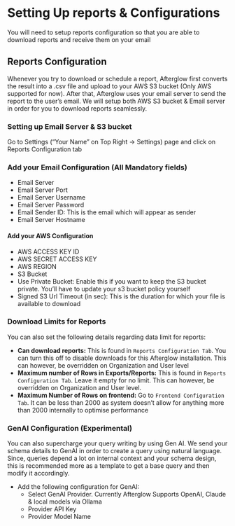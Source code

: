 # Setting Up reports & Configurations

You will need to setup reports configuration so that you are able to download reports and receive them on your email

## Reports Configuration

Whenever you try to download or schedule a report, Afterglow first converts the result into a .csv file and upload to your AWS S3 bucket (Only AWS supported for now). After that, Afterglow uses your email server to send the report to the user’s email. We will setup both AWS S3 bucket & Email server in order for you to download reports seamlessly.

### Setting up Email Server & S3 bucket

Go to Settings (“Your Name” on Top Right -> Settings) page and click on Reports Configuration tab

### Add your Email Configuration (All Mandatory fields)

- Email Server
- Email Server Port
- Email Server Username
- Email Server Password
- Email Sender ID: This is the email which will appear as sender
- Email Server Hostname

#### Add your AWS Configuration

- AWS ACCESS KEY ID
- AWS SECRET ACCESS KEY
- AWS REGION
- S3 Bucket
- Use Private Bucket: Enable this if you want to keep the S3 bucket private. You’ll have to update your s3 bucket policy yourself
- Signed S3 Url Timeout (in sec): This is the duration for which your file is available to download

### Download Limits for Reports

You can also set the following details regarding data limit for reports:

- **Can download reports:** This is found in `Reports Configuration Tab`. You can turn this off to disable downloads for this Afterglow installation. This can however, be overridden on Organization and User level
- **Maximum number of Rows in Exports/Reports:** This is found in `Reports Configuration Tab`. Leave it empty for no limit. This can however, be overridden on Organization and User level.
- **Maximum Number of Rows on frontend:** Go to `Frontend Configuration Tab`. It can be less than 2000 as system doesn’t allow for anything more than 2000 internally to optimise performance

### GenAI Configuration (Experimental)

You can also supercharge your query writing by using Gen AI. We send your schema details to GenAI in order to create a query using natural language. Since, queries depend a lot on internal context and your schema design, this is recommended more as a template to get a base query and then modify it accordingly.

- Add the following configuration for GenAI:
  - Select GenAI Provider. Currently Afterglow Supports OpenAI, Claude & local models via Ollama
  - Provider API Key
  - Provider Model Name
